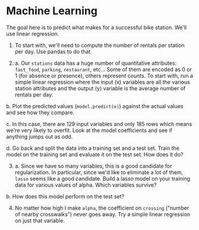 # Machine Learning

The goal here is to predict what makes for a successful bike station.
We'll use linear regression.

1. To start with, we'll need to compute the number of rentals per station
per day. Use pandas to do that.

2. a. Our `stations` data has a huge number of quantitative attributes: `fast_food`,
`parking`, `restaurant`, etc...  Some of them are encoded as 0 or 1 (for absence
or presence), others represent counts.  To start with, run a simple linear
regression where the input (x) variables are all the various station attributes
and the output (y) variable is the average number of rentals per day.

b. Plot the predicted values (`model.predict(x)`) against the actual values and
see how they compare.

c. In this case, there are 129 input variables and only 185 rows which means we're
very likely to overfit.  Look at the model coefficients and see if anything
jumps out as odd.

d. Go back and split the data into a training set and a test set.  Train the model
on the training set and evaluate it on the test set.  How does it do?

3. a. Since we have so many variables, this is a good candidate for regularization.
In particular, since we'd like to eliminate a lot of them, `lasso` seems like a
good candidate.  Build a lasso model on your training data for various values of
alpha.  Which variables survive?

b. How does this model perform on the test set?

4. No matter how high I make `alpha`, the coefficient on `crossing` ("number of
nearby crosswalks") never goes away.  Try a simple linear regression on just
that variable.
